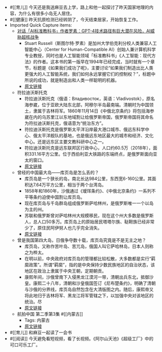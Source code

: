 - #[[育儿]] 今天还是我送麻豆去上学，路上和他一起探讨了昨天国家地理的内容，为什么有很多小岛无人居住。
- #[[健康]] 昨天抗原检测已经转阴了，今天结束居家，开始恢复工作。
- Imported Quick Capture items:
    - [对话「AI标准教科书」作者罗素：GPT-4技术路径有巨大潜在风险，AI威胁超核战争](https://mp.weixin.qq.com/s?__biz=Mjc1NjM3MjY2MA==&mid=2691530144&idx=1&sn=be4a96993cde9b00eaa4f38e8e197634&chksm=a9ecc27b9e9b4b6d4fa1df08a52b4cf8c7d53585e8f7b3980fd232adf3f55afb1391701fb88e#rd)
        - Stuart Russell（斯图尔特·罗素）是加州大学伯克利分校人类兼容人工智能中心（Center for Human-Compatible AI）创始人兼计算机科学专业教授，同时也是人工智能领域「标准教科书」《人工智能：现代方法》的作者。这本书的第一版早在1994年已经完成，当时就有一个章节，标题是《如果我们成功了呢》，主要讨论“如果我们制造出比人类更强大的人工智能系统，我们如何永远掌握它们的控制权？”，标题中所说的成功，就是制造出和人类一样聪明的机器。
        - [原文链接](https://mp.weixin.qq.com/s?__biz=Mjc1NjM3MjY2MA==&mid=2691530144&idx=1&sn=be4a96993cde9b00eaa4f38e8e197634&chksm=a9ecc27b9e9b4b6d4fa1df08a52b4cf8c7d53585e8f7b3980fd232adf3f55afb1391701fb88e)
    - 符拉迪沃斯托克
        - 符拉迪沃斯托克（俄语：Владивосток，英语：Vladivostok），原名海参崴，位于亚欧大陆东北部，阿穆尔半岛最南端。清朝时为中国领土，隶属于吉林将军。1860年11月14日《中俄北京条约》将包括海参崴在内的乌苏里江以东地域割让给俄罗斯帝国，俄罗斯帝国将其命名为符拉迪沃斯托克，俄语意为“统治东方”。
        - 符拉迪沃斯托克是俄罗斯太平洋沿岸最大港口城市、俄远东科学中心、俄太平洋舰队的基地，也是俄远东地区最大的城市和经济、文化中心。还是远东区主要文教科研中心之一。
        - 符拉迪沃斯托克是远东联邦区行政中心，人口约60.5万（2018年），面积331.16平方公里。位于西伯利亚大铁路的东端终点，是俄罗斯面向亚太的窗口。
        - [原文链接](https://baike.baidu.com/item/%E7%AC%A6%E6%8B%89%E8%BF%AA%E6%B2%83%E6%96%AF%E6%89%98%E5%85%8B/1413573)
    - 曾经的中国最大岛——库页岛是怎么丢的？
        - 库页岛是一个狭长的岛，南北长达984公里，东西宽6-160公里。其面积达7.64万平方公里，相当于两个台湾岛。
        - 1858年和1860年，沙俄通过《瑷珲条约》、《中俄北京条约》一系列不平等条约迫使中国割让库页岛。
        - 现在库页岛与千岛群岛组成俄罗斯萨哈林州，是俄罗斯唯一一个以岛为主的州。
        - 苏联和俄罗斯曾对萨哈林州大规模移民，现在这个州大多数是俄罗斯人，总人口50多万。库页岛上的原始居民塔塔尔族、鞑靼族已经非常少了，原住民阿伊努人也几乎完全消失。
        - [原文链接](https://zhuanlan.zhihu.com/p/68597115)
    - 曾是我国第四大岛，日俄争夺数十载，库页岛究竟是不是无主之地？
        - 库页岛，又称作苦叶岛、苦兀岛，俄国人叫它萨哈林岛，日本人则称之为桦太。
        - 在明以前，中央政府对库页岛的管理都比较松散，大多数都是实行“羁縻政策”。所谓“羁縻”，指的是中央保持少数民族地区的自治状态，该地区在政治上隶属于中央王朝，定期朝贡。
        - 康熙年间，沙俄曾南下入侵黑龙江漠河一带，清朝出兵东北，抵御沙皇。康熙二十八年，清朝和沙皇俄国签订《尼布楚条约》，明确了清朝与沙俄的分界线，库页岛自然包含在大清版图之内。随后，康熙帝又将此地归于吉林将军、黑龙江将军管辖之下，以加强中央对该地区的统治。尽
        - [原文链接](https://baike.baidu.com/tashuo/browse/content?id=f78312c8b113ace8f8fbf985&lemmaId=1323253&fromLemmaModule=pcBottom&lemmaTitle=%E8%90%A8%E5%93%88%E6%9E%97%E5%B2%9B&fromModule=lemma_bottom-tashuo-article)
    - 航拍中国 第二季第3集   #[[内蒙古]]
        - Tags: 内蒙古
        - [原文链接](https://www.bilibili.com/bangumi/play/ep264337?spm_id_from=333.788.recommend_more_video.1)
- #[[育儿]] 和麻豆一起读了一会书
- #[[阅读]] 今天避免看短视频，看了长视频。《阿尔山天池》《超级工厂》中的可口可乐工厂。
